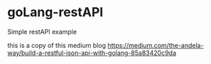 # goLang-restAPI
Simple restAPI example

this is a copy of this medium blog
https://medium.com/the-andela-way/build-a-restful-json-api-with-golang-85a83420c9da
